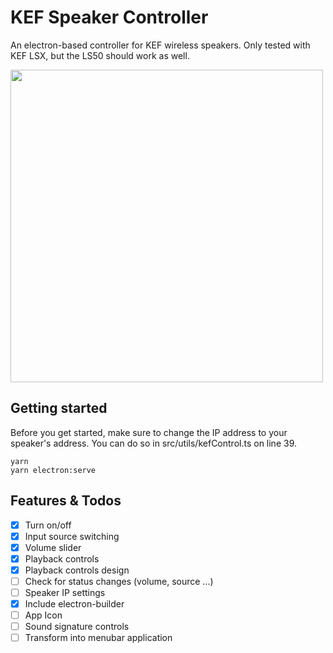 # KEF Speaker Controller
An electron-based controller for KEF wireless speakers. Only tested with KEF LSX, but the LS50 should work as well.

<img src="https://i.imgur.com/6OPbLZ1.jpg" width="500">

## Getting started
Before you get started, make sure to change the IP address to your speaker's address. You can do so in src/utils/kefControl.ts on line 39.

```
yarn
yarn electron:serve
```

## Features & Todos
- [x] Turn on/off
- [x] Input source switching
- [x] Volume slider
- [x] Playback controls
- [x] Playback controls design
- [ ] Check for status changes (volume, source ...)
- [ ] Speaker IP settings
- [x] Include electron-builder
- [ ] App Icon
- [ ] Sound signature controls
- [ ] Transform into menubar application